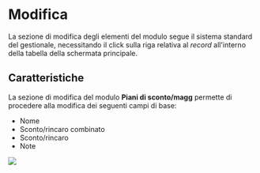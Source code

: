 # Modifica

La sezione di modifica degli elementi del modulo segue il sistema standard del gestionale, necessitando il click sulla riga relativa al _record_ all'interno della tabella della schermata principale.

## Caratteristiche

La sezione di modifica del modulo **Piani di sconto/magg** permette di procedere alla modifica dei seguenti campi di base:

* Nome
* Sconto/rincaro combinato
* Sconto/rincaro
* Note

![](https://firebasestorage.googleapis.com/v0/b/gitbook-x-prod.appspot.com/o/spaces%2F-LZJeLg23eVDvrCv74U7-887967055%2Fuploads%2FVr81vNtRzvcqbhy1JOTm%2Ffile.png?alt=media)

